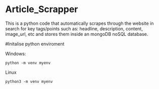 # Article_Scrapper
This is a python code that automatically scrapes through the website in search for key tags/points such as: headline, description, content, image_url, etc and stores them inside an mongoDB noSQL database.

#Initalise python enviroment

Windows:
```
python -m venv myenv
```
Linux
```
python3 -m venv myenv
```
